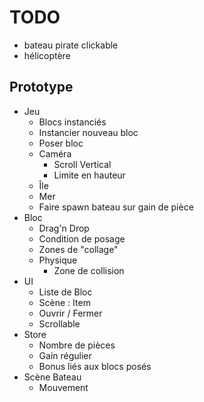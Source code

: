 # TODO

- bateau pirate clickable
- hélicoptère 

## Prototype

- Jeu
  - Blocs instanciés
  - Instancier nouveau bloc
  - Poser bloc
  - Caméra
	- Scroll Vertical
	- Limite en hauteur
  - Île
  - Mer
  - Faire spawn bateau sur gain de pièce
- Bloc
  - Drag'n Drop
  - Condition de posage
  - Zones de "collage"
  - Physique
	- Zone de collision
- UI
  - Liste de Bloc
  - Scène : Item
  - Ouvrir / Fermer
  - Scrollable
- Store
  - Nombre de pièces
  - Gain régulier
  - Bonus liés aux blocs posés
- Scène Bateau
  - Mouvement
